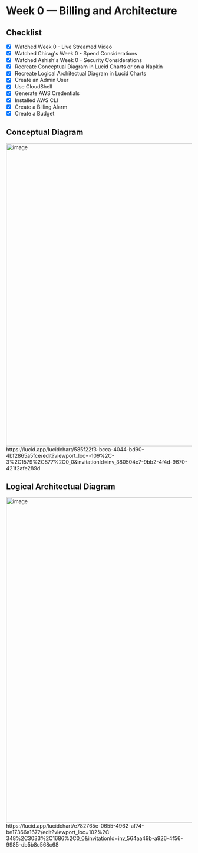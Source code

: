 # Week 0 — Billing and Architecture

## Checklist

- [x] Watched Week 0 - Live Streamed Video
- [x] Watched Chirag's Week 0 - Spend Considerations
- [x] Watched Ashish's Week 0 - Security Considerations
- [x] Recreate Conceptual Diagram in Lucid Charts or on a Napkin
- [x] Recreate Logical Architectual Diagram in Lucid Charts
- [x] Create an Admin User
- [x] Use CloudShell
- [x] Generate AWS Credentials
- [x] Installed AWS CLI
- [x] Create a Billing Alarm
- [x] Create a Budget

## Conceptual Diagram

<img width="821" alt="image" src="https://user-images.githubusercontent.com/59391441/219666236-c4ea044e-3d14-41d8-8170-cefde76456aa.png">
https://lucid.app/lucidchart/585f22f3-bcca-4044-bd90-4bf2865a5fce/edit?viewport_loc=-109%2C-3%2C1579%2C877%2C0_0&invitationId=inv_380504c7-9bb2-4f4d-9670-421f2afe289d

## Logical Architectual Diagram

<img width="882" alt="image" src="https://user-images.githubusercontent.com/59391441/219687671-ce4fdb8c-792f-4c01-aa4d-39d71a37a866.png">
https://lucid.app/lucidchart/e782765e-0655-4962-af74-be17366a1672/edit?viewport_loc=102%2C-348%2C3033%2C1686%2C0_0&invitationId=inv_564aa49b-a926-4f56-9985-db5b8c568c68
